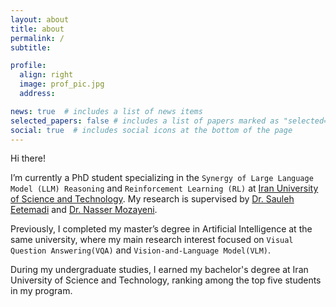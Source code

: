 ```yaml
---
layout: about
title: about
permalink: /
subtitle: 

profile:
  align: right
  image: prof_pic.jpg
  address:

news: true  # includes a list of news items
selected_papers: false # includes a list of papers marked as "selected={true}"
social: true  # includes social icons at the bottom of the page
---
```


Hi there!

I’m currently a PhD student specializing in the `Synergy of Large Language Model (LLM) Reasoning` and `Reinforcement Learning (RL)` at [Iran University of Science and Technology](http://www.iust.ac.ir/). My research is supervised by [Dr. Sauleh Eetemadi](http://www.sauleh.ir/) and [Dr. Nasser Mozayeni](https://webpages.iust.ac.ir/mozayani/).

Previously, I completed my master’s degree in Artificial Intelligence at the same university, where my main research interest focused on `Visual Question Answering(VQA)` and `Vision-and-Language Model(VLM)`. 

During my undergraduate studies, I earned my bachelor's degree at Iran University of Science and Technology, ranking among the top five students in my program.
